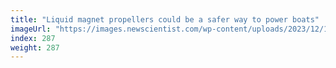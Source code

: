 ```yaml
---
title: "Liquid magnet propellers could be a safer way to power boats"
imageUrl: "https://images.newscientist.com/wp-content/uploads/2023/12/18150559/SEI_184539989.jpg?width=788"
index: 287
weight: 287
---
```


